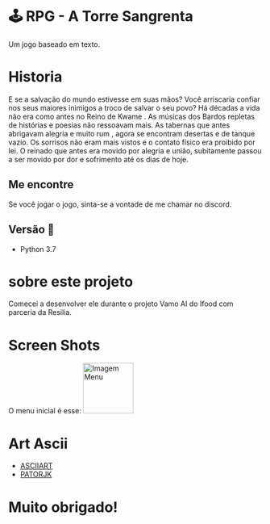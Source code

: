 # 🕹️ RPG - A Torre Sangrenta

  Um jogo baseado em texto.
 
# Historia
E se a salvação do mundo estivesse em suas mãos?  Você arriscaria confiar nos seus maiores inimigos a troco de salvar o seu povo?
Há décadas a vida  não era como antes no Reino de Kwame . As músicas dos Bardos repletas de histórias e poesias não ressoavam mais. As tabernas que antes abrigavam alegria e muito rum , agora se encontram desertas e de tanque vazio. Os sorrisos não eram mais vistos e o contato físico era proibido por lei. O reinado que antes era movido por alegria e união, subitamente passou a ser movido por dor e sofrimento até os dias de hoje.


  
## Me encontre
Se você jogar o jogo, sinta-se a vontade de me chamar no discord.

## Versão 🐍
* Python 3.7

# sobre este projeto
Comecei a desenvolver ele durante o projeto Vamo AI do Ifood com parceria da Resilia.


# Screen Shots
O menu inicial é esse:
<img src="https://i.imgur.com/4kK442p.png" alt="Imagem Menu" style="height: 100px; width:100px;"/>

# Art Ascii
* [ASCIIART](https://www.asciiart.eu/)
* [PATORJK](https://www.patorjk.com/software/taag/#p=display&v=2&f=3D-ASCII&t=Vamo%20AI)

# Muito obrigado!

